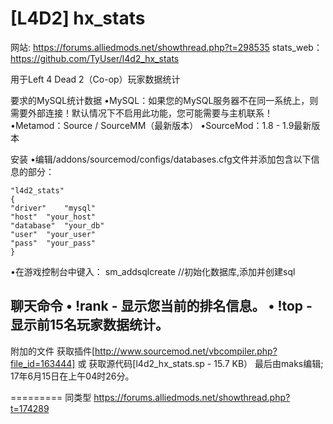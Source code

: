 # [L4D2] hx_stats 

网站: https://forums.alliedmods.net/showthread.php?t=298535
stats_web：https://github.com/TyUser/l4d2_hx_stats


用于Left 4 Dead 2（Co-op）玩家数据统计

要求的MySQL统计数据
•MySQL：如果您的MySQL服务器不在同一系统上，则需要外部连接！默认情况下不启用此功能，您可能需要与主机联系！
•Metamod：Source / SourceMM（最新版本）
•SourceMod：1.8 - 1.9最新版本

安装
•编辑/addons/sourcemod/configs/databases.cfg文件并添加包含以下信息的部分：

	"l4d2_stats"
	{
	"driver"	"mysql"
	"host"	"your_host"
	"database"	"your_db"
	"user"	"your_user"
	"pass"	"your_pass"
	}

•在游戏控制台中键入：
sm_addsqlcreate	//初始化数据库,添加并创建sql


聊天命令
• !rank - 显示您当前的排名信息。
• !top - 显示前15名玩家数据统计。
-
附加的文件
获取插件[http://www.sourcemod.net/vbcompiler.php?file_id=163444] 或 获取源代码[l4d2_hx_stats.sp - 15.7 KB）
最后由maks编辑; 17年6月15日在上午04时26分。


=========
同类型 https://forums.alliedmods.net/showthread.php?t=174289
